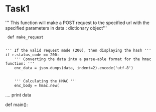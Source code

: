# Task1

''' This function will make a POST request to the specified url with the specified parameters in data : dictionary object'''
     
     def make_request
	
	
	''' If the valid request made (200), then displaying the hash '''
	if r.status_code == 200:
		''' Converting the data into a parse-able format for the hmac function: '''
		enc_data = json.dumps(data, indent=2).encode('utf-8')


		''' Calculating the HMAC '''
		enc_body = hmac.new(
....
		print data

def main():

